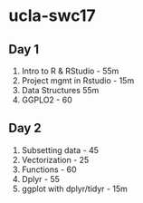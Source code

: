 # ucla-swc17

## Day 1
1. Intro to R & RStudio - 55m
2. Project mgmt in Rstudio - 15m
3. Data Structures 55m
4. GGPLO2 - 60
            
## Day 2 
1. Subsetting data - 45
2. Vectorization - 25
3. Functions - 60
4. Dplyr - 55
5. ggplot with dplyr/tidyr - 15m

